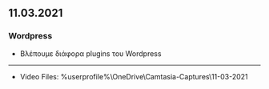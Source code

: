 ## 11.03.2021
### Wordpress
* Βλέπουμε διάφορα plugins του Wordpress





- - - - 
* Video Files: %userprofile%\OneDrive\Camtasia-Captures\11-03-2021
